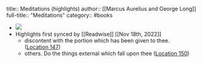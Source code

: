 title:: Meditations (highlights)
author:: [[Marcus Aurelius and George Long]]
full-title:: "Meditations"
category:: #books

- ![](https://images-na.ssl-images-amazon.com/images/I/51-OI5c696L._SL200_.jpg)
- Highlights first synced by [[Readwise]] [[Nov 18th, 2022]]
	- discontent with the portion which has been given to thee. ([Location 147](https://readwise.io/to_kindle?action=open&asin=B00IMLL63O&location=147))
	- others. Do the things external which fall upon thee ([Location 150](https://readwise.io/to_kindle?action=open&asin=B00IMLL63O&location=150))